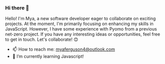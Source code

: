 ### Hi there 👋

Hello! I'm Mya, a new software developer eager to collaborate on exciting projects. At the moment, I'm primarily focusing on enhancing my skills in JavaScript. However, I have some experience with Pyomo from a previous net-zero project. If you have any interesting ideas or opportunities, feel free to get in touch. Let's collaborate! 😊

- 📫 How to reach me: myaferguson4@outlook.com
- 🌱 I’m currently learning Javascript!

<!--
**myaferguson/myaferguson** is a ✨ _special_ ✨ repository because its `README.md` (this file) appears on your GitHub profile.

Hi! My name is Mya, I'm a new software developer. 
Lets collaborate!☺️

- 🔭 I’m currently working on ...

- 👯 I’m looking to collaborate on ...
- 🤔 I’m looking for help with ...
- 💬 Ask me about ...
- 😄 Pronouns: ...
- ⚡ Fun fact: ...
-->

